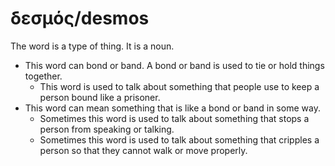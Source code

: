 # δεσμός/desmos
The word is a type of thing. It is a noun.

* This word can bond or band. A bond or band is used to tie or hold things together.
    * This word is used to talk about something that people use to keep a person bound like a prisoner.
* This word can mean something that is like a bond or band in some way.
    * Sometimes this word is used to talk about something that stops a person from speaking or talking.
    * Sometimes this word is used to talk about something that cripples a person so that they cannot walk or move properly.
